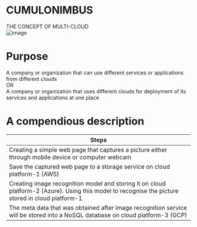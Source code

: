 # CUMULONIMBUS
THE CONCEPT OF MULTI-CLOUD <br>
![image](https://user-images.githubusercontent.com/99232551/174683795-fe277b3b-6893-4743-9ffa-f874b95a83b2.png)

# Purpose
A company or organization that can use different services or applications from different clouds <br>
OR <br>
A company or organization that uses different clouds for deployment of its services and applications at one place

# A compendious description
| Steps |
| --- |
| Creating a simple web page that captures a picture either through mobile device or computer webcam | 
| Save the captured web page to a storage service on cloud platform-1 (AWS) |
| Creating image recognition model and storing it on cloud platform-2 (Azure). Using this model to recognise the picture stored in cloud platform-1 |
| The meta data that was obtained after image recognition service will be stored into a NoSQL database on cloud platform-3 (GCP) |
